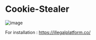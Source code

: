# Cookie-Stealer
![image](https://user-images.githubusercontent.com/89476865/130677757-e3efbcee-81cb-458c-af2a-c1492d58df60.png)

For installation : https://illegalplatform.co/





